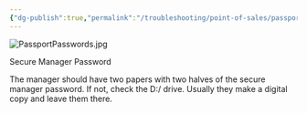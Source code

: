 ```yaml
---
{"dg-publish":true,"permalink":"/troubleshooting/point-of-sales/passport/passport-login-info/"}
---
```


![PassportPasswords.jpg](/img/user/Assets/Images/PassportPasswords.jpg)

Secure Manager Password

The manager should have two papers with two halves of the secure manager password.  If not, check the D:/ drive.  Usually they make a digital copy and leave them there. 

